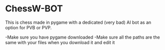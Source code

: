 # ChessW-BOT
This is chess made in pygame with a dedicated (very bad) AI bot as an option for PVB or PVP.

-Make sure you have pygame downloaded
-Make sure all the paths are the same with your files when you download it and edit it

